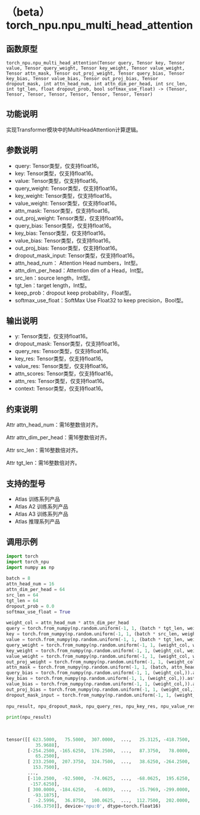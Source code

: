 # （beta）torch_npu.npu_multi_head_attention

## 函数原型

```
torch_npu.npu_multi_head_attention(Tensor query, Tensor key, Tensor value, Tensor query_weight, Tensor key_weight, Tensor value_weight, Tensor attn_mask, Tensor out_proj_weight, Tensor query_bias, Tensor key_bias, Tensor value_bias, Tensor out_proj_bias, Tensor dropout_mask, int attn_head_num, int attn_dim_per_head, int src_len, int tgt_len, float dropout_prob, bool softmax_use_float) -> (Tensor, Tensor, Tensor, Tensor, Tensor, Tensor, Tensor, Tensor)
```

## 功能说明

实现Transformer模块中的MultiHeadAttention计算逻辑。

## 参数说明

- query: Tensor类型，仅支持float16。
- key: Tensor类型，仅支持float16。
- value: Tensor类型，仅支持float16。
- query_weight: Tensor类型，仅支持float16。
- key_weight: Tensor类型，仅支持float16。
- value_weight: Tensor类型，仅支持float16。
- attn_mask: Tensor类型，仅支持float16。
- out_proj_weight: Tensor类型，仅支持float16。
- query_bias: Tensor类型，仅支持float16。
- key_bias: Tensor类型，仅支持float16。
- value_bias: Tensor类型，仅支持float16。
- out_proj_bias: Tensor类型，仅支持float16。
- dropout_mask_input: Tensor类型，仅支持float16。
- attn_head_num： Attention Head numbers，Int型。
- attn_dim_per_head：Attention dim of a Head，Int型。
- src_len：source length，Int型。
- tgt_len：target length，Int型。
- keep_prob：dropout keep probability，Float型。
- softmax_use_float：SoftMax Use Float32 to keep precision，Bool型。

## 输出说明

- y: Tensor类型，仅支持float16。
- dropout_mask: Tensor类型，仅支持float16。
- query_res: Tensor类型，仅支持float16。
- key_res: Tensor类型，仅支持float16。
- value_res: Tensor类型，仅支持float16。
- attn_scores: Tensor类型，仅支持float16。
- attn_res: Tensor类型，仅支持float16。
- context: Tensor类型，仅支持float16。

## 约束说明

Attr attn_head_num：需16整数倍对齐。

Attr attn_dim_per_head：需16整数倍对齐。

Attr src_len：需16整数倍对齐。

Attr tgt_len：需16整数倍对齐。

## 支持的型号

- <term>Atlas 训练系列产品</term>
- <term>Atlas A2 训练系列产品</term>
- <term>Atlas A3 训练系列产品</term>
- <term>Atlas 推理系列产品</term>

## 调用示例

```python
import torch
import torch_npu
import numpy as np
 
batch = 8
attn_head_num = 16
attn_dim_per_head = 64
src_len = 64
tgt_len = 64
dropout_prob = 0.0
softmax_use_float = True
 
weight_col = attn_head_num * attn_dim_per_head
query = torch.from_numpy(np.random.uniform(-1, 1, (batch * tgt_len, weight_col)).astype("float16")).npu()
key = torch.from_numpy(np.random.uniform(-1, 1, (batch * src_len, weight_col)).astype("float16")).npu()
value = torch.from_numpy(np.random.uniform(-1, 1, (batch * tgt_len, weight_col)).astype("float16")).npu()
query_weight = torch.from_numpy(np.random.uniform(-1, 1, (weight_col, weight_col)).astype("float16")).npu()
key_weight = torch.from_numpy(np.random.uniform(-1, 1, (weight_col, weight_col)).astype("float16")).npu()
value_weight = torch.from_numpy(np.random.uniform(-1, 1, (weight_col, weight_col)).astype("float16")).npu()
out_proj_weight = torch.from_numpy(np.random.uniform(-1, 1, (weight_col, weight_col)).astype("float16")).npu()
attn_mask = torch.from_numpy(np.random.uniform(-1, 1, (batch, attn_head_num, tgt_len, src_len)).astype("float16")).npu()
query_bias = torch.from_numpy(np.random.uniform(-1, 1, (weight_col,)).astype("float16")).npu()
key_bias = torch.from_numpy(np.random.uniform(-1, 1, (weight_col,)).astype("float16")).npu()
value_bias = torch.from_numpy(np.random.uniform(-1, 1, (weight_col,)).astype("float16")).npu()
out_proj_bias = torch.from_numpy(np.random.uniform(-1, 1, (weight_col,)).astype("float16")).npu()
dropout_mask_input = torch.from_numpy(np.random.uniform(-1, 1, (weight_col,)).astype("float16")).npu()
            
npu_result, npu_dropout_mask, npu_query_res, npu_key_res, npu_value_res, npu_attn_scores, npu_attn_res, npu_context = torch_npu.npu_multi_head_attention (query, key, value, query_weight, key_weight, value_weight, attn_mask, out_proj_weight, query_bias, key_bias, value_bias, out_proj_bias,  dropout_mask_input, attn_head_num, attn_dim_per_head, src_len, tgt_len, dropout_prob, softmax_use_float)
 
print(npu_result)
 
 
 
tensor([[ 623.5000,   75.5000,  307.0000,  ...,   25.3125, -418.7500,
           35.9688],
        [-254.2500, -165.6250,  176.2500,  ...,   87.3750,   78.0000,
           65.2500],
        [ 233.2500,  207.3750,  324.7500,  ...,   38.6250, -264.2500,
          153.7500],
        ...,
        [-110.2500,  -92.5000,  -74.0625,  ...,  -68.0625,  195.6250,
         -157.6250],
        [ 300.0000, -184.6250,   -6.0039,  ...,  -15.7969, -299.0000,
          -93.1875],
        [  -2.5996,   36.8750,  100.0625,  ...,  112.7500,  202.0000,
         -166.3750]], device='npu:0', dtype=torch.float16)
```

